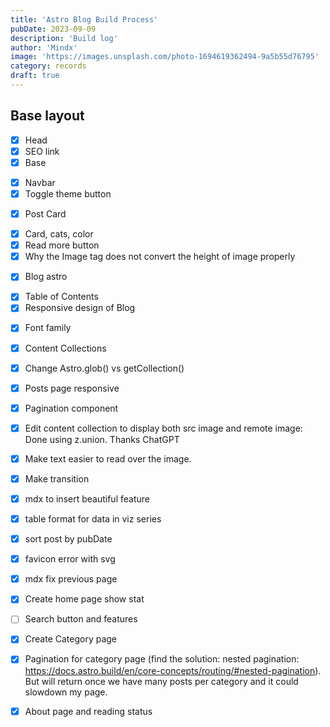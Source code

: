 ```yaml
---
title: 'Astro Blog Build Process'
pubDate: 2023-09-09
description: 'Build log'
author: 'Mindx'
image: 'https://images.unsplash.com/photo-1694619362494-9a5b55d76795'
category: records
draft: true
---
```

## Base layout


- [x] Head
- [x] SEO link
- [x] Base
 + [x] Navbar
 + [x] Toggle theme button
- [x] Post Card
 + [x] Card, cats, color
 + [x] Read more button
 + [x] Why the Image tag does not convert the height of image properly
- [x] Blog astro
 + [x] Table of Contents
 + [x] Responsive design of Blog
- [x] Font family
- [x] Content Collections
- [x] Change Astro.glob() vs getCollection()
- [x] Posts page responsive
- [x] Pagination component
- [x] Edit content collection to display both src image and remote image: Done using z.union. Thanks ChatGPT
- [x] Make text easier to read over the image.
- [x] Make transition
- [x] mdx to insert beautiful feature
- [x] table format for data in viz series
- [x] sort post by pubDate
- [x] favicon error with svg
- [x] mdx fix previous page
- [x] Create home page show stat
- [ ] Search button and features
- [x] Create Category page
- [x] Pagination for category page (find the solution: nested pagination: https://docs.astro.build/en/core-concepts/routing/#nested-pagination). But will return once we have many posts per category and it could slowdown my page.
- [x] About page and reading status


